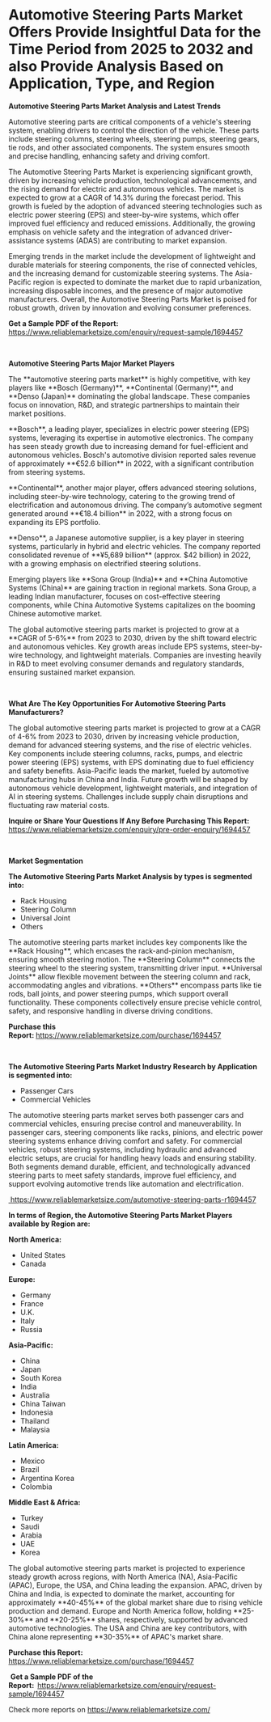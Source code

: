 <p><h1>Automotive Steering Parts Market Offers Provide Insightful Data for the Time Period from 2025 to 2032 and also Provide Analysis Based on Application, Type, and Region</h1></p><p><strong>Automotive Steering Parts Market Analysis and Latest Trends</strong></p>
<p><p>Automotive steering parts are critical components of a vehicle's steering system, enabling drivers to control the direction of the vehicle. These parts include steering columns, steering wheels, steering pumps, steering gears, tie rods, and other associated components. The system ensures smooth and precise handling, enhancing safety and driving comfort.</p><p>The Automotive Steering Parts Market is experiencing significant growth, driven by increasing vehicle production, technological advancements, and the rising demand for electric and autonomous vehicles. The market is expected to grow at a CAGR of 14.3% during the forecast period. This growth is fueled by the adoption of advanced steering technologies such as electric power steering (EPS) and steer-by-wire systems, which offer improved fuel efficiency and reduced emissions. Additionally, the growing emphasis on vehicle safety and the integration of advanced driver-assistance systems (ADAS) are contributing to market expansion.</p><p>Emerging trends in the market include the development of lightweight and durable materials for steering components, the rise of connected vehicles, and the increasing demand for customizable steering systems. The Asia-Pacific region is expected to dominate the market due to rapid urbanization, increasing disposable incomes, and the presence of major automotive manufacturers. Overall, the Automotive Steering Parts Market is poised for robust growth, driven by innovation and evolving consumer preferences.</p></p>
<p><strong>Get a Sample PDF of the Report:&nbsp;</strong> <a href="https://www.reliablemarketsize.com/enquiry/request-sample/1694457?utm_campaign=1903&utm_medium=2&utm_source=Github&utm_content=ia&utm_term=21012025&utm_id=automotive-steering-parts">https://www.reliablemarketsize.com/enquiry/request-sample/1694457</a></p>
<p>&nbsp;</p>
<p><strong>Automotive Steering Parts Major Market Players</strong></p>
<p><p>The **automotive steering parts market** is highly competitive, with key players like **Bosch (Germany)**, **Continental (Germany)**, and **Denso (Japan)** dominating the global landscape. These companies focus on innovation, R&D, and strategic partnerships to maintain their market positions.  </p><p>**Bosch**, a leading player, specializes in electric power steering (EPS) systems, leveraging its expertise in automotive electronics. The company has seen steady growth due to increasing demand for fuel-efficient and autonomous vehicles. Bosch's automotive division reported sales revenue of approximately **€52.6 billion** in 2022, with a significant contribution from steering systems.  </p><p>**Continental**, another major player, offers advanced steering solutions, including steer-by-wire technology, catering to the growing trend of electrification and autonomous driving. The company’s automotive segment generated around **€18.4 billion** in 2022, with a strong focus on expanding its EPS portfolio.  </p><p>**Denso**, a Japanese automotive supplier, is a key player in steering systems, particularly in hybrid and electric vehicles. The company reported consolidated revenue of **¥5,689 billion** (approx. $42 billion) in 2022, with a growing emphasis on electrified steering solutions.  </p><p>Emerging players like **Sona Group (India)** and **China Automotive Systems (China)** are gaining traction in regional markets. Sona Group, a leading Indian manufacturer, focuses on cost-effective steering components, while China Automotive Systems capitalizes on the booming Chinese automotive market.  </p><p>The global automotive steering parts market is projected to grow at a **CAGR of 5-6%** from 2023 to 2030, driven by the shift toward electric and autonomous vehicles. Key growth areas include EPS systems, steer-by-wire technology, and lightweight materials. Companies are investing heavily in R&D to meet evolving consumer demands and regulatory standards, ensuring sustained market expansion.</p></p>
<p>&nbsp;</p>
<p><strong>What Are The Key Opportunities For Automotive Steering Parts Manufacturers?</strong></p>
<p><p>The global automotive steering parts market is projected to grow at a CAGR of 4-6% from 2023 to 2030, driven by increasing vehicle production, demand for advanced steering systems, and the rise of electric vehicles. Key components include steering columns, racks, pumps, and electric power steering (EPS) systems, with EPS dominating due to fuel efficiency and safety benefits. Asia-Pacific leads the market, fueled by automotive manufacturing hubs in China and India. Future growth will be shaped by autonomous vehicle development, lightweight materials, and integration of AI in steering systems. Challenges include supply chain disruptions and fluctuating raw material costs.</p></p>
<p><strong>Inquire or Share Your Questions If Any Before Purchasing This Report:</strong> <a href="https://www.reliablemarketsize.com/enquiry/pre-order-enquiry/1694457?utm_campaign=1903&utm_medium=2&utm_source=Github&utm_content=ia&utm_term=21012025&utm_id=automotive-steering-parts">https://www.reliablemarketsize.com/enquiry/pre-order-enquiry/1694457</a></p>
<p>&nbsp;</p>
<p><strong>Market Segmentation</strong></p>
<p><strong>The Automotive Steering Parts Market Analysis by types is segmented into:</strong></p>
<p><ul><li>Rack Housing</li><li>Steering Column</li><li>Universal Joint</li><li>Others</li></ul></p>
<p><p>The automotive steering parts market includes key components like the **Rack Housing**, which encases the rack-and-pinion mechanism, ensuring smooth steering motion. The **Steering Column** connects the steering wheel to the steering system, transmitting driver input. **Universal Joints** allow flexible movement between the steering column and rack, accommodating angles and vibrations. **Others** encompass parts like tie rods, ball joints, and power steering pumps, which support overall functionality. These components collectively ensure precise vehicle control, safety, and responsive handling in diverse driving conditions.</p></p>
<p><strong>Purchase this Report:&nbsp;</strong><a href="https://www.reliablemarketsize.com/purchase/1694457?utm_campaign=1903&utm_medium=2&utm_source=Github&utm_content=ia&utm_term=21012025&utm_id=automotive-steering-parts">https://www.reliablemarketsize.com/purchase/1694457</a></p>
<p>&nbsp;</p>
<p><strong>The Automotive Steering Parts Market Industry Research by Application is segmented into:</strong></p>
<p><ul><li>Passenger Cars</li><li>Commercial Vehicles</li></ul></p>
<p><p>The automotive steering parts market serves both passenger cars and commercial vehicles, ensuring precise control and maneuverability. In passenger cars, steering components like racks, pinions, and electric power steering systems enhance driving comfort and safety. For commercial vehicles, robust steering systems, including hydraulic and advanced electric setups, are crucial for handling heavy loads and ensuring stability. Both segments demand durable, efficient, and technologically advanced steering parts to meet safety standards, improve fuel efficiency, and support evolving automotive trends like automation and electrification.</p></p>
<p><a href="https://www.reliablemarketsize.com/automotive-steering-parts-r1694457?utm_campaign=1903&utm_medium=2&utm_source=Github&utm_content=ia&utm_term=21012025&utm_id=automotive-steering-parts">&nbsp;https://www.reliablemarketsize.com/automotive-steering-parts-r1694457</a></p>
<p><strong>In terms of Region, the Automotive Steering Parts Market Players available by Region are:</strong></p>
<p>
    <p> <strong> North America: </strong>
        <ul>
            <li>United States</li>
            <li>Canada</li>
        </ul>
        </p> 
    <p> <strong> Europe: </strong>
        <ul>
            <li>Germany</li>
            <li>France</li>
            <li>U.K.</li>
            <li>Italy</li>
            <li>Russia</li>
        </ul>
        </p> 
    <p> <strong> Asia-Pacific: </strong>
        <ul>
            <li>China</li>
            <li>Japan</li>
            <li>South Korea</li>
            <li>India</li>
            <li>Australia</li>
            <li>China Taiwan</li>
            <li>Indonesia</li>
            <li>Thailand</li>
            <li>Malaysia</li>
        </ul>
        </p> 
    <p> <strong> Latin America: </strong>
        <ul>
            <li>Mexico</li>
            <li>Brazil</li>
            <li>Argentina Korea</li>
            <li>Colombia</li>
        </ul>
        </p> 
    <p> <strong> Middle East & Africa: </strong>
        <ul>
            <li>Turkey</li>
            <li>Saudi</li>
            <li>Arabia</li>
            <li>UAE</li>
            <li>Korea</li>
        </ul>
    </p>
    </p>
<p><p>The global automotive steering parts market is projected to experience steady growth across regions, with North America (NA), Asia-Pacific (APAC), Europe, the USA, and China leading the expansion. APAC, driven by China and India, is expected to dominate the market, accounting for approximately **40-45%** of the global market share due to rising vehicle production and demand. Europe and North America follow, holding **25-30%** and **20-25%** shares, respectively, supported by advanced automotive technologies. The USA and China are key contributors, with China alone representing **30-35%** of APAC's market share.</p></p>
<p><strong>Purchase this Report: </strong><a href="https://www.reliablemarketsize.com/purchase/1694457?utm_campaign=1903&utm_medium=2&utm_source=Github&utm_content=ia&utm_term=21012025&utm_id=automotive-steering-parts">https://www.reliablemarketsize.com/purchase/1694457</a></p>
<p>&nbsp;<strong>Get a Sample PDF of the Report:&nbsp;&nbsp;</strong><a href="https://www.reliablemarketsize.com/enquiry/request-sample/1694457?utm_campaign=1903&utm_medium=2&utm_source=Github&utm_content=ia&utm_term=21012025&utm_id=automotive-steering-parts">https://www.reliablemarketsize.com/enquiry/request-sample/1694457</a></p>
<p><strong></strong></p>
<p>Check more reports on <a href="https://www.reliablemarketsize.com/?utm_campaign=1903&utm_medium=2&utm_source=Github&utm_content=ia&utm_term=21012025&utm_id=automotive-steering-parts">https://www.reliablemarketsize.com/</a></p>